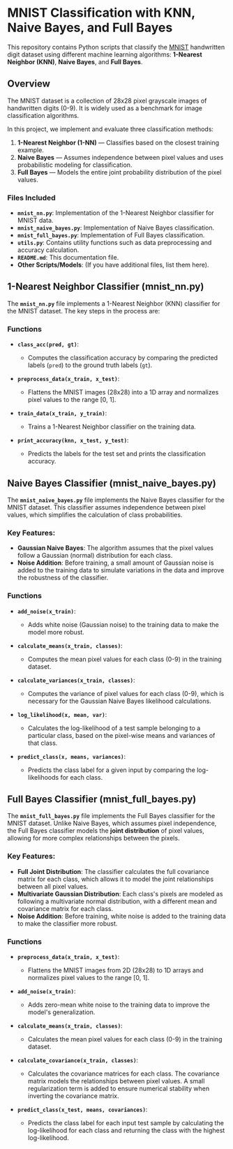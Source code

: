 # MNIST Classification with KNN, Naive Bayes, and Full Bayes

This repository contains Python scripts that classify the [MNIST](http://yann.lecun.com/exdb/mnist/) handwritten digit dataset using different machine learning algorithms: **1-Nearest Neighbor (KNN)**, **Naive Bayes**, and **Full Bayes**.

## Overview

The MNIST dataset is a collection of 28x28 pixel grayscale images of handwritten digits (0-9). It is widely used as a benchmark for image classification algorithms.

In this project, we implement and evaluate three classification methods:
1. **1-Nearest Neighbor (1-NN)** — Classifies based on the closest training example.
2. **Naive Bayes** — Assumes independence between pixel values and uses probabilistic modeling for classification.
3. **Full Bayes** — Models the entire joint probability distribution of the pixel values.

### Files Included
- **`mnist_nn.py`**: Implementation of the 1-Nearest Neighbor classifier for MNIST data.
- **`mnist_naive_bayes.py`**: Implementation of Naive Bayes classification.
- **`mnist_full_bayes.py`**: Implementation of Full Bayes classification.
- **`utils.py`**: Contains utility functions such as data preprocessing and accuracy calculation.
- **`README.md`**: This documentation file.
- **Other Scripts/Models**: (If you have additional files, list them here).

## 1-Nearest Neighbor Classifier (mnist_nn.py)

The **`mnist_nn.py`** file implements a 1-Nearest Neighbor (KNN) classifier for the MNIST dataset. The key steps in the process are:

### Functions

- **`class_acc(pred, gt)`**: 
  - Computes the classification accuracy by comparing the predicted labels (`pred`) to the ground truth labels (`gt`).
  
- **`preprocess_data(x_train, x_test)`**: 
  - Flattens the MNIST images (28x28) into a 1D array and normalizes pixel values to the range [0, 1].
  
- **`train_data(x_train, y_train)`**: 
  - Trains a 1-Nearest Neighbor classifier on the training data.
  
- **`print_accuracy(knn, x_test, y_test)`**: 
  - Predicts the labels for the test set and prints the classification accuracy.


## Naive Bayes Classifier (mnist_naive_bayes.py)

The **`mnist_naive_bayes.py`** file implements the Naive Bayes classifier for the MNIST dataset. This classifier assumes independence between pixel values, which simplifies the calculation of class probabilities.

### Key Features:
- **Gaussian Naive Bayes**: The algorithm assumes that the pixel values follow a Gaussian (normal) distribution for each class.
- **Noise Addition**: Before training, a small amount of Gaussian noise is added to the training data to simulate variations in the data and improve the robustness of the classifier.

### Functions

- **`add_noise(x_train)`**:
  - Adds white noise (Gaussian noise) to the training data to make the model more robust.
  
- **`calculate_means(x_train, classes)`**:
  - Computes the mean pixel values for each class (0-9) in the training dataset.

- **`calculate_variances(x_train, classes)`**:
  - Computes the variance of pixel values for each class (0-9), which is necessary for the Gaussian Naive Bayes likelihood calculations.

- **`log_likelihood(x, mean, var)`**:
  - Calculates the log-likelihood of a test sample belonging to a particular class, based on the pixel-wise means and variances of that class.

- **`predict_class(x, means, variances)`**:
  - Predicts the class label for a given input by comparing the log-likelihoods for each class.



## Full Bayes Classifier (mnist_full_bayes.py)

The **`mnist_full_bayes.py`** file implements the Full Bayes classifier for the MNIST dataset. Unlike Naive Bayes, which assumes pixel independence, the Full Bayes classifier models the **joint distribution** of pixel values, allowing for more complex relationships between the pixels.

### Key Features:
- **Full Joint Distribution**: The classifier calculates the full covariance matrix for each class, which allows it to model the joint relationships between all pixel values.
- **Multivariate Gaussian Distribution**: Each class's pixels are modeled as following a multivariate normal distribution, with a different mean and covariance matrix for each class.
- **Noise Addition**: Before training, white noise is added to the training data to make the classifier more robust.

### Functions

- **`preprocess_data(x_train, x_test)`**:
  - Flattens the MNIST images from 2D (28x28) to 1D arrays and normalizes pixel values to the range [0, 1].

- **`add_noise(x_train)`**:
  - Adds zero-mean white noise to the training data to improve the model's generalization.

- **`calculate_means(x_train, classes)`**:
  - Calculates the mean pixel values for each class (0-9) in the training dataset.

- **`calculate_covariance(x_train, classes)`**:
  - Calculates the covariance matrices for each class. The covariance matrix models the relationships between pixel values. A small regularization term is added to ensure numerical stability when inverting the covariance matrix.

- **`predict_class(x_test, means, covariances)`**:
  - Predicts the class label for each input test sample by calculating the log-likelihood for each class and returning the class with the highest log-likelihood.
